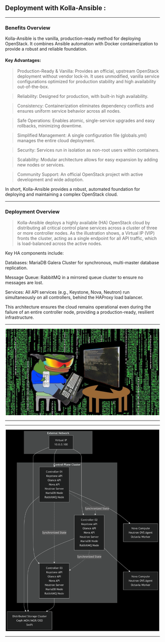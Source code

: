 ## Deployment with Kolla-Ansible :

---

### Benefits Overview

Kolla-Ansible is the vanilla, production-ready method for deploying OpenStack. It combines Ansible automation with Docker containerization to provide a robust and reliable foundation.

#### Key Advantages:

> Production-Ready & Vanilla: Provides an official, upstream OpenStack deployment without vendor lock-in. It uses unmodified, vanilla service configurations optimized for production stability and high availability out-of-the-box.

> Reliability: Designed for production, with built-in high availability.

> Consistency: Containerization eliminates dependency conflicts and ensures uniform service behavior across all nodes.

> Safe Operations: Enables atomic, single-service upgrades and easy rollbacks, minimizing downtime.

> Simplified Management: A single configuration file (globals.yml) manages the entire cloud deployment.

> Security: Services run in isolation as non-root users within containers.

> Scalability: Modular architecture allows for easy expansion by adding new nodes or services.

> Community Support: An official OpenStack project with active development and wide adoption.

In short, Kolla-Ansible provides a robust, automated foundation for deploying and maintaining a complex OpenStack cloud.

---

### Deployment Overview

> Kolla-Ansible deploys a highly available (HA) OpenStack cloud by distributing all critical control plane services across a cluster of three or more controller nodes. As the illustration shows, a Virtual IP (VIP) fronts the cluster, acting as a single endpoint for all API traffic, which is load-balanced across the active nodes.

Key HA components include:

Databases: MariaDB Galera Cluster for synchronous, multi-master database replication.

Message Queue: RabbitMQ in a mirrored queue cluster to ensure no messages are lost.

Services: All API services (e.g., Keystone, Nova, Neutron) run simultaneously on all controllers, behind the HAProxy load balancer.

This architecture ensures the cloud remains operational even during the failure of an entire controller node, providing a production-ready, resilient infrastructure.

---

</p>
<p align="center">
<img src="https://github.com/ablaamim/BUSYBOX-LINUX/blob/main/imgs/sysadmin.jpg" width="500">
</p>

---

---

</p>
<p align="center">
<img src="https://github.com/ablaamim/OPENSTACK-MANAGEMENT-SVC/blob/main/images/Openstack_HA.png" width="500">
</p>

---